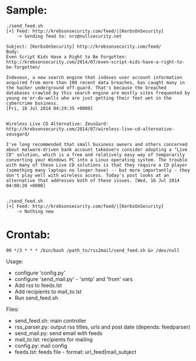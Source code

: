 Sample:
=======  

    ./send_feed.sh
    [+] Feed: http://krebsonsecurity.com/feed/|[KerbsOnSecurity]
        -> Sending feed to: nrz@nullsecurity.net
    
    Subject: [KerbsOnSecurity] http://krebsonsecurity.com/feed/
    Body:
    Even Script Kids Have a Right to Be Forgotten: http://krebsonsecurity.com/2014/07/even-script-kids-have-a-right-to-be-forgotten/
    
    Indexeus, a new search engine that indexes user account information acquired from more than 100 recent data breaches, has caught many in the hacker underground off-guard. That's because the breached databases crawled by this search engine are mostly sites frequented by young ne'er-do-wells who are just getting their feet wet in the cybercrime business.   
    [Fri, 18 Jul 2014 04:29:35 +0000]


    Wireless Live CD Alternative: ZeusGard: http://krebsonsecurity.com/2014/07/wireless-live-cd-alternative-zeusgard/
    
    I've long recommended that small business owners and others concerned about malware-driven bank account takeovers consider adopting a "Live CD" solution, which is a free and relatively easy way of temporarily converting your Windows PC into a Linux operating system. The trouble with many of these Live CD solutions is that they require a CD player (something many laptops no longer have) -- but more importantly - they don't play well with wireless access. Today's post looks at an alternative that addresses both of these issues. [Wed, 16 Jul 2014 04:00:20 +0000]
    
    
    ./send_feed.sh
    [+] Feed: http://krebsonsecurity.com/feed/|[KerbsOnSecurity]
        -> Nothing new

Crontab:
========
    00 */3 * * * /bin/bash /path_to/rss2mail/send_feed.sh &> /dev/null

Usage:
 - configure 'config.py'
 - configure 'send_mail.py' - 'smtp' and 'from' vars
 - Add rss to feeds.lst
 - Add recipients to mail_to.lst
 - Run send_feed.sh

Files:
 - send_feed.sh: main controller
 - rss_parser.py: output rss titles, urls and post date (depends: feedparser)
 - send_mail.py: send email with feeds
 - mail_to.lst: recipients for mailing
 - config.py: mail config
 - feeds.lst: feeds file - format: url_feed|mail_subject
